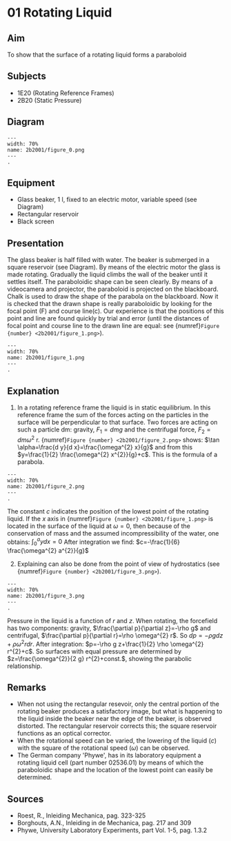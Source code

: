 # 01 Rotating Liquid 
    
  
## Aim   
 To show that the surface of a rotating liquid forms a paraboloid    
  
## Subjects   
* 1E20 (Rotating Reference Frames) 
* 2B20 (Static Pressure)   

## Diagram
   
```{figure} figures/figure_0.png  
---  
width: 70%  
name: 2b2001/figure_0.png  
---  
. 
```

## Equipment
 *  Glass beaker, $1 \mathrm{~l}$, fixed to an electric motor, variable speed (see Diagram) 
 *  Rectangular reservoir 
 *  Black screen
     
  
## Presentation   
 The glass beaker is half filled with water. The beaker is submerged in a square reservoir (see Diagram). By means of the electric motor the glass is made rotating. Gradually the liquid climbs the wall of the beaker until it settles itself. The paraboloidic shape can be seen clearly. By means of a videocamera and projector, the paraboloid is projected on the blackboard. Chalk is used to draw the shape of the parabola on the blackboard. Now it is checked that the drawn shape is really paraboloidic by looking for the focal point (F) and course line(c). Our experience is that the positions of this point and line are found quickly by trial and error (until the distances of focal point and course line to the drawn line are equal: see {numref}`Figure {number} <2b2001/figure_1.png>`). 

```{figure} figures/figure_1.png  
---  
width: 70%  
name: 2b2001/figure_1.png  
---  
. 
```
  
## Explanation   
 1. In a rotating reference frame the liquid is in static equilibrium. In this reference frame the sum of the forces acting on the particles in the surface will be perpendicular to that surface. Two forces are acting on such a particle dm: gravity, $F_{1}=d m g$ and the centrifugal force, $F_{2}=d m \omega^{2}$ r. {numref}`Figure {number} <2b2001/figure_2.png>` shows: $\tan \alpha=\frac{d y}{d x}=\frac{\omega^{2} x}{g}$ and from this $y=\frac{1}{2} \frac{\omega^{2} x^{2}}{g}+c$. This is the formula of a parabola.   
```{figure} figures/figure_2.png  
---  
width: 70%  
name: 2b2001/figure_2.png  
---  
. 
```
The constant $c$ indicates the position of the lowest point of the rotating liquid. If the $x$ axis in {numref}`Figure {number} <2b2001/figure_1.png>` is located in the surface of the liquid at $\omega=0$, then because of the conservation of mass and the assumed incompressibility of the water, one obtains: 
$\int_{0}^{a} y d x=0$ After integration we find: $c=-\frac{1}{6} \frac{\omega^{2} a^{2}}{g}$   

2. Explaining can also be done from the point of view of hydrostatics (see {numref}`Figure {number} <2b2001/figure_3.png>`).

```{figure} figures/figure_3.png  
---  
width: 70%  
name: 2b2001/figure_3.png  
---  
. 
```
Pressure in the liquid is a function of $r$ and $z$. When rotating, the forcefield has two components: gravity, $\frac{\partial p}{\partial z}=-\rho g$ and centrifugal, $\frac{\partial p}{\partial r}=\rho \omega^{2} r$. So $d p=-\rho g d z+\rho \omega^{2} r d r$. After integration: $p=-\rho g z+\frac{1}{2} \rho \omega^{2} r^{2}+c$. So surfaces with equal pressure are determined by $z=\frac{\omega^{2}}{2 g} r^{2}+const.$, showing the parabolic relationship.
  
## Remarks
 *  When not using the rectangular resevoir, only the central portion of the rotating beaker produces a satisfactory image, but what is happening to the liquid inside the beaker near the edge of the beaker, is observed distorted. The rectangular reservoir corrects this; the square reservoir functions as an optical corrector. 
 *  When the rotational speed can be varied, the lowering of the liquid ($c$) with the square of the rotational speed ($\omega$) can be observed. 
 *  The German company 'Phywe', has in its laboratory equipment a rotating liquid cell (part number 02536.01) by means of which the paraboloidic shape and the location of the lowest point can easily be determined.
    
  
## Sources
 *  Roest, R., Inleiding Mechanica, pag. 323-325 
 *  Borghouts, A.N., Inleiding in de Mechanica, pag. 217 and 309 
 *  Phywe, University Laboratory Experiments, part Vol. 1-5, pag. 1.3.2
  